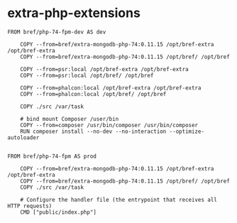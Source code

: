 # extra-php-extensions


    FROM bref/php-74-fpm-dev AS dev

        COPY --from=bref/extra-mongodb-php-74:0.11.15 /opt/bref-extra /opt/bref-extra
        COPY --from=bref/extra-mongodb-php-74:0.11.15 /opt/bref/ /opt/bref

        COPY --from=psr:local /opt/bref-extra /opt/bref-extra
        COPY --from=psr:local /opt/bref/ /opt/bref

        COPY --from=phalcon:local /opt/bref-extra /opt/bref-extra
        COPY --from=phalcon:local /opt/bref/ /opt/bref

        COPY ./src /var/task

        # bind mount Composer /user/bin
        COPY --from=composer /usr/bin/composer /usr/bin/composer
        RUN composer install --no-dev --no-interaction --optimize-autoloader


    FROM bref/php-74-fpm AS prod

        COPY --from=bref/extra-mongodb-php-74:0.11.15 /opt/bref-extra /opt/bref-extra
        COPY --from=bref/extra-mongodb-php-74:0.11.15 /opt/bref/ /opt/bref
        COPY ./src /var/task

        # Configure the handler file (the entrypoint that receives all HTTP requests)
        CMD ["public/index.php"]
